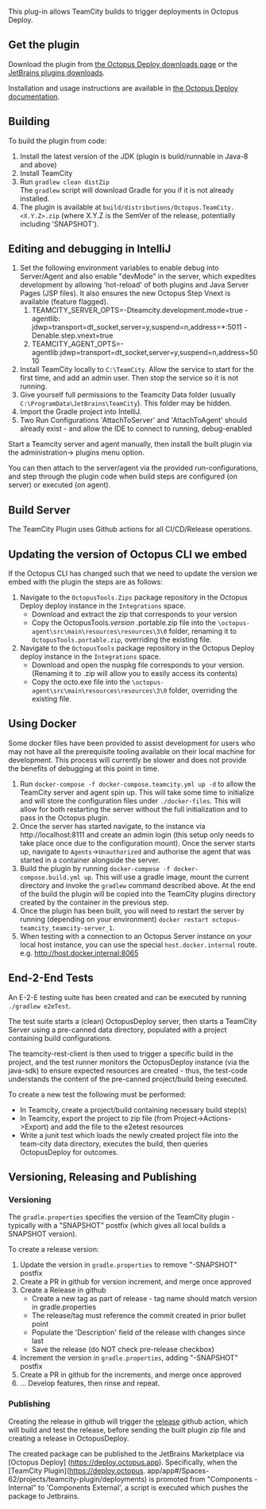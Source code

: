 This plug-in allows TeamCity builds to trigger deployments in Octopus Deploy.

## Get the plugin

Download the plugin from [the Octopus Deploy downloads page](http://octopusdeploy.com/downloads) or
the [JetBrains plugins downloads](<https://plugins.jetbrains.com/plugin/9038-octopus-deploy>).

Installation and usage instructions are available
in [the Octopus Deploy documentation](http://octopusdeploy.com/documentation/integration/teamcity).

## Building

To build the plugin from code:

1. Install the latest version of the JDK (plugin is build/runnable in Java-8 and above)
2. Install TeamCity
4. Run `gradlew clean distZip`  
   The `gradlew` script will download Gradle for you if it is not already installed.
5. The plugin is available at `build/distributions/Octopus.TeamCity.<X.Y.Z>.zip` (where X.Y.Z is the
   SemVer of the release, potentially including 'SNAPSHOT').

## Editing and debugging in IntelliJ

1. Set the following environment variables to enable debug into Server/Agent and also enable
   "devMode" in the server, which expedites development by allowing 'hot-reload' of both plugins and
   Java Server Pages (JSP files). It also ensures the new Octopus Step Vnext is available
   (feature flagged).
    1. TEAMCITY_SERVER_OPTS=-Dteamcity.development.mode=true -agentlib:
       jdwp=transport=dt_socket,server=y,suspend=n,address=*:5011 -Denable.step.vnext=true
    1. TEAMCITY_AGENT_OPTS=-agentlib:jdwp=transport=dt_socket,server=y,suspend=n,address=5010
1. Install TeamCity locally to `C:\TeamCity`. Allow the service to start for the first time, and add
   an admin user. Then stop the service so it is not running.
1. Give yourself full permissions to the Teamcity Data folder (usually
   `C:\ProgramData\JetBrains\TeamCity`). This folder may be hidden.
1. Import the Gradle project into IntelliJ.
1. Two Run Configurations 'AttachToServer' and 'AttachToAgent' should already exist - and allow the
   IDE to connect to running, debug-enabled

Start a Teamcity server and agent manually, then install the built plugin via the administration->
plugins menu option.

You can then attach to the server/agent via the provided run-configurations, and step through the
plugin code when build steps are configured (on server) or executed (on agent).

## Build Server
The TeamCity Plugin uses Github actions for all CI/CD/Release operations.

## Updating the version of Octopus CLI we embed

If the Octopus CLI has changed such that we need to update the version we embed with the plugin the
steps are as follows:

1. Navigate to the `OctopusTools.Zips` package repository in the Octopus Deploy deploy instance in the `Integrations` space.
   - Download and extract the zip that corresponds to your version
   - Copy the OctopusTools.*version* .portable.zip file into the `\octopus-agent\src\main\resources\resources\3\0` folder, renaming it to  `OctopusTools.portable.zip`, overriding the existing file.
1. Navigate to the `OctopusTools` package repository in the Octopus Deploy deploy instance in the `Integrations` space.
   - Download and open the nuspkg file corresponds to your version. (Renaming it to .zip will allow you to easily access its contents)
   - Copy the octo.exe file into the `\octopus-agent\src\main\resources\resources\3\0` folder, overriding the existing file.
  

## Using Docker

Some docker files have been provided to assist development for users who may not have all the
prerequisite tooling available on their local machine for development. This process will currently
be slower and does not provide the benefits of debugging at this point in time.

1. Run `docker-compose -f docker-compose.teamcity.yml up -d` to allow the TeamCity server and agent
   spin up. This will take some time to initialize and will store the configuration files
   under `./docker-files`. This will allow for both restarting the server without the full
   initialization and to pass in the Octopus plugin.
2. Once the server has started navigate, to the instance via http://localhost:8111 and create an
   admin login (this setup only needs to take place once due to the configuration mount). Once the
   server starts up, navigate to `Agents`->`Unauthorized` and authorise the agent that was started
   in a container alongside the server.
3. Build the plugin by running `docker-compose -f docker-compose.build.yml up`. This will use a
   gradle image, mount the current directory and invoke the `gradlew` command described above. At
   the end of the build the plugin will be copied into the TeamCity plugins directory created by the
   container in the previous step.
4. Once the plugin has been built, you will need to restart the server by running (depending on your
   environment) `docker restart octopus-teamcity_teamcity-server_1`.
5. When testing with a connection to an Octopus Server instance on your local host instance, you can
   use the special `host.docker.internal` route. e.g. http://host.docker.internal:8065

## End-2-End Tests

An E-2-E testing suite has been created and can be executed by running `./gradlew e2eTest`.

The test suite starts a (clean) OctopusDeploy server, then starts a TeamCity Server using a
pre-canned data directory, populated with a project containing build configurations.

The teamcity-rest-client is then used to trigger a specific build in the project, and the test
runner monitors the OctopusDeploy instance (via the java-sdk) to ensure expected resources are
created - thus, the test-code understands the content of the pre-canned project/build being
executed.

To create a new test the following must be performed:

* In Teamcity, create a project/build containing necessary build step(s)
* In Teamcity, export the project to zip file (from Project->Actions->Export) and add the file to
  the e2etest resources
* Write a junit test which loads the newly created project file into the team-city data directory,
  executes the build, then queries OctopusDeploy for outcomes.

## Versioning, Releasing and Publishing
### Versioning
The `gradle.properties` specifies the version of the TeamCity plugin - typically with a
"SNAPSHOT" postfix (which gives all local builds a SNAPSHOT version).

To create a release version:
1. Update the version in `gradle.properties` to remove "-SNAPSHOT" postfix
1. Create a PR in github for version increment, and merge once approved
1. Create a Release in github
    - Create a new tag as part of release - tag name should match version in gradle.properties
    - The release/tag must reference the commit created in prior bullet point
    - Populate the 'Description' field of the release with changes since last
    - Save the release (do NOT check pre-release checkbox)
1. Increment the version in `gradle.properties`, adding "-SNAPSHOT" postfix
1. Create a PR in github for the increments, and merge once approved
1. ... Develop features, then rinse and repeat.

### Publishing
Creating the release in github will trigger
the [release](https://raw.githubusercontent.com/OctopusDeploy/Octopus-TeamCity/master/.github/workflows/release.yml)
github action, which will build and test the release, before sending the built plugin zip file and
creating a release in OctopusDeploy.

The created package can be published to the JetBrains Marketplace via [Octopus Deploy]
(https://deploy.octopus.app).
Specifically, when the [TeamCity Plugin](https://deploy.octopus.
app/app#/Spaces-62/projects/teamcity-plugin/deployments) is promoted from "Components - 
Internal" to 'Components External', a script is executed which pushes the package to Jetbrains.
